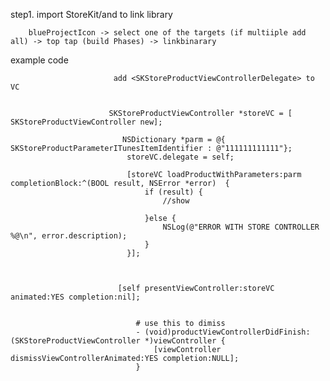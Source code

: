 

step1.   import StoreKit/and to link library

        blueProjectIcon -> select one of the targets (if multiiple add all) -> top tap (build Phases) -> linkbinarary
        



example code

                           add <SKStoreProductViewControllerDelegate> to VC


                          SKStoreProductViewController *storeVC = [ SKStoreProductViewController new];
                             
                             NSDictionary *parm = @{ SKStoreProductParameterITunesItemIdentifier : @"111111111111"};
                              storeVC.delegate = self;

                              [storeVC loadProductWithParameters:parm completionBlock:^(BOOL result, NSError *error)  {
                                  if (result) {
                                      //show
                                      
                                  }else {
                                      NSLog(@"ERROR WITH STORE CONTROLLER %@\n", error.description);
                                  }
                              }];



                            [self presentViewController:storeVC animated:YES completion:nil];


                                # use this to dimiss
                                - (void)productViewControllerDidFinish:(SKStoreProductViewController *)viewController {
                                    [viewController dismissViewControllerAnimated:YES completion:NULL];
                                }
